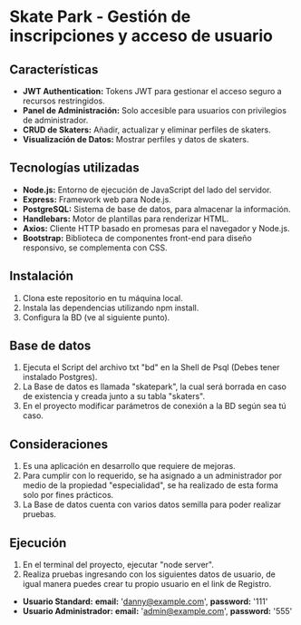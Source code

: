 # Skate Park - Gestión de inscripciones y acceso de usuario

## Características

- **JWT Authentication:** Tokens JWT para gestionar el acceso seguro a recursos restringidos.
- **Panel de Administración:** Solo accesible para usuarios con privilegios de administrador.
- **CRUD de Skaters:** Añadir, actualizar y eliminar perfiles de skaters.
- **Visualización de Datos:** Mostrar perfiles y datos de skaters.

## Tecnologías utilizadas
- **Node.js:** Entorno de ejecución de JavaScript del lado del servidor.
- **Express:** Framework web para Node.js.
- **PostgreSQL:** Sistema de base de datos, para almacenar la información.
- **Handlebars:** Motor de plantillas para renderizar HTML.
- **Axios:** Cliente HTTP basado en promesas para el navegador y Node.js.
- **Bootstrap:** Biblioteca de componentes front-end para diseño responsivo, se complementa con CSS.

## Instalación

1. Clona este repositorio en tu máquina local.
2. Instala las dependencias utilizando npm install.
3. Configura la BD (ve al siguiente punto).

## Base de datos

1. Ejecuta el Script del archivo txt "bd" en la Shell de Psql (Debes tener instalado Postgres).
2. La Base de datos es llamada "skatepark", la cual será borrada en caso de existencia y creada junto a su tabla "skaters".
3. En el proyecto modificar parámetros de conexión a la BD según sea tú caso.

## Consideraciones
1. Es una aplicación en desarrollo que requiere de mejoras.
2. Para cumplir con lo requerido, se ha asignado a un administrador por medio de la propiedad "especialidad", se ha realizado de esta forma solo por fines prácticos.
3. La Base de datos cuenta con varios datos semilla para poder realizar pruebas.

## Ejecución
1. En el terminal del proyecto, ejecutar "node server".
2. Realiza pruebas ingresando con los siguientes datos de usuario, de igual manera puedes crear tu propio usuario en el link de Registro.
- **Usuario Standard:** **email:** 'danny@example.com', **password:** '111'
- **Usuario Administrador:** **email:** 'admin@example.com', **password:** '555'
